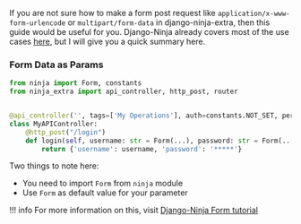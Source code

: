 
If you are not sure how to make a form post request like `application/x-www-form-urlencode` or `multipart/form-data` in django-ninja-extra, then this guide would be useful for you.
Django-Ninja already covers most of the use cases [here](https://django-ninja.rest-framework.com/tutorial/form-params/), but I will give you a quick summary here.

### Form Data as Params

```python hl_lines="7 8"
from ninja import Form, constants
from ninja_extra import api_controller, http_post, router


@api_controller('', tags=['My Operations'], auth=constants.NOT_SET, permissions=[])
class MyAPIController:
    @http_post("/login")
    def login(self, username: str = Form(...), password: str = Form(...)):
        return {'username': username, 'password': '*****'}
```
Two things to note here:

- You need to import `Form` from `ninja` module
- Use `Form` as default value for your parameter


!!! info
    For more information on this, visit [Django-Ninja Form tutorial](https://django-ninja.rest-framework.com/tutorial/form-params/)